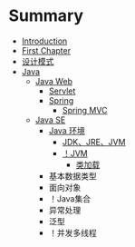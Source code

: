 # Summary

* [Introduction](README.md)
* [First Chapter](chapter1.md)
* [设计模式](she-ji-mo-shi.md)
* [Java](java.md)
  * [Java Web](java/java-web.md)
    * [Servlet](java/java-web/servlet.md)
    * [Spring](java/java-web/spring.md)
      * [Spring MVC](java/java-web/spring/spring-mvc.md)
  * [Java SE](java/java-se.md)
    * [Java 环境](java/java-se/java-huan-jing.md)
      * [JDK、JRE、JVM](java/java-se/java-huan-jing/jdkjrejvm.md)
      * [！JVM](java/java-se/java-huan-jing/jvm.md)
        * [类加载](java/java-se/java-huan-jing/jvm/lei-jia-zai.md)
    * 基本数据类型
    * 面向对象
    * ！Java集合
    * 异常处理
    * 泛型
    * ！并发多线程

